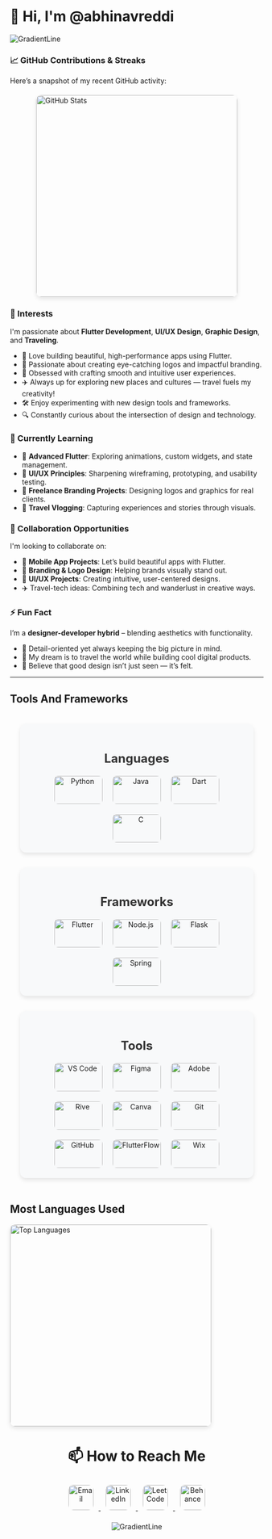 # 👋 Hi, I'm @abhinavreddi

![GradientLine](https://github.com/user-attachments/assets/3e7bbf37-15a3-4c70-b569-ba25e8458af8)

### 📈 **GitHub Contributions & Streaks**  
Here’s a snapshot of my recent GitHub activity:

<div style="display: flex; flex-wrap: wrap; justify-content: center; align-items: center; gap: 70px; margin: 20px auto;">

  <a href="https://github.com/abhinavreddi" target="_blank" style="text-decoration: none;">
    <img src="https://github-readme-stats.vercel.app/api?username=abhinavreddi&show_icons=true&hide_title=true&hide=prs&rank_icon=github&theme=ambient_gradient" 
         alt="GitHub Stats" 
         style="border-radius: 10px; box-shadow: 0px 4px 8px rgba(0, 0, 0, 0.1); max-width: 100%; width: 400px;">
  </a>

</div>

### 👀 Interests  
I'm passionate about **Flutter Development**, **UI/UX Design**, **Graphic Design**, and **Traveling**.  
- 📱 Love building beautiful, high-performance apps using Flutter.  
- 🎨 Passionate about creating eye-catching logos and impactful branding.  
- 🧠 Obsessed with crafting smooth and intuitive user experiences.  
- ✈️ Always up for exploring new places and cultures — travel fuels my creativity!  
- 🛠️ Enjoy experimenting with new design tools and frameworks.  
- 🔍 Constantly curious about the intersection of design and technology.

### 🌱 Currently Learning  
- 📲 **Advanced Flutter**: Exploring animations, custom widgets, and state management.  
- 🧩 **UI/UX Principles**: Sharpening wireframing, prototyping, and usability testing.  
- 💼 **Freelance Branding Projects**: Designing logos and graphics for real clients.  
- 🧳 **Travel Vlogging**: Capturing experiences and stories through visuals.  

### 💞️ Collaboration Opportunities  
I'm looking to collaborate on:  
- 📱 **Mobile App Projects**: Let’s build beautiful apps with Flutter.  
- 🎨 **Branding & Logo Design**: Helping brands visually stand out.  
- 🧪 **UI/UX Projects**: Creating intuitive, user-centered designs.  
- ✈️ Travel-tech ideas: Combining tech and wanderlust in creative ways.  

### ⚡ Fun Fact  
I’m a **designer-developer hybrid** – blending aesthetics with functionality.  
- 🎯 Detail-oriented yet always keeping the big picture in mind.  
- 🧳 My dream is to travel the world while building cool digital products.  
- 🌈 Believe that good design isn’t just seen — it’s felt.

---



## Tools And Frameworks
<!-- Container with flex layout for columns -->
<div style="display: flex; justify-content: space-between; align-items: center; flex-direction: column; gap: 30px; padding: 20px;">

  <!-- Languages Column -->
  <div style="flex: 1; text-align: center; padding: 20px; background-color: #f8f9fa; border-radius: 12px; box-shadow: 0px 4px 8px rgba(0, 0, 0, 0.1);">
    <h3 style="font-size: 1.5rem; color: #333; margin-bottom: 20px;">Languages</h3>
    <div style="display: flex; flex-wrap: wrap; justify-content: center; gap: 20px;">
      <img src="https://img.shields.io/badge/Python-3776AB?style=for-the-badge&logo=python&logoColor=white" alt="Python" style="border-radius: 8px; width: 6rem; height: 3.5rem; object-fit: contain;">
      <img src="https://img.shields.io/badge/Java-007396?style=for-the-badge&logo=java&logoColor=white" alt="Java" style="border-radius: 8px; width: 6rem; height: 3.5rem; object-fit: contain;">
      <img src="https://img.shields.io/badge/Dart-0175C2?style=for-the-badge&logo=dart&logoColor=white" alt="Dart" style="border-radius: 8px; width: 6rem; height: 3.5rem; object-fit: contain;">
      <img src="https://img.shields.io/badge/C-00599C?style=for-the-badge&logo=c&logoColor=white" alt="C" style="border-radius: 8px; width: 6rem; height: 3.5rem; object-fit: contain;">
    </div>
  </div>

  <!-- Frameworks Column -->
  <div style="flex: 1; text-align: center; padding: 20px; background-color: #f8f9fa; border-radius: 12px; box-shadow: 0px 4px 8px rgba(0, 0, 0, 0.1);">
    <h3 style="font-size: 1.5rem; color: #333; margin-bottom: 20px;">Frameworks</h3>
    <div style="display: flex; flex-wrap: wrap; justify-content: center; gap: 20px;">
      <img src="https://img.shields.io/badge/Flutter-02569B?style=for-the-badge&logo=flutter&logoColor=white" alt="Flutter" style="border-radius: 8px; width: 6rem; height: 3.5rem; object-fit: contain;">
      <img src="https://img.shields.io/badge/Node.js-339933?style=for-the-badge&logo=node.js&logoColor=white" alt="Node.js" style="border-radius: 8px; width: 6rem; height: 3.5rem; object-fit: contain;">
      <img src="https://img.shields.io/badge/Flask-000000?style=for-the-badge&logo=flask&logoColor=white" alt="Flask" style="border-radius: 8px; width: 6rem; height: 3.5rem; object-fit: contain;">
      <img src="https://img.shields.io/badge/Spring-6DB33F?style=for-the-badge&logo=spring&logoColor=white" alt="Spring" style="border-radius: 8px; width: 6rem; height: 3.5rem; object-fit: contain;">
    </div>
  </div>

  <!-- Tools Column -->
  <div style="flex: 1; text-align: center; padding: 20px; background-color: #f8f9fa; border-radius: 12px; box-shadow: 0px 4px 8px rgba(0, 0, 0, 0.1);">
    <h3 style="font-size: 1.5rem; color: #333; margin-bottom: 20px;">Tools</h3>
    <div style="display: flex; flex-wrap: wrap; justify-content: center; gap: 20px;">
      <img src="https://img.shields.io/badge/VS_Code-007ACC?style=for-the-badge&logo=visualstudiocode&logoColor=white" alt="VS Code" style="border-radius: 8px; width: 6rem; height: 3.5rem; object-fit: contain;">
      <img src="https://img.shields.io/badge/Figma-F24E1E?style=for-the-badge&logo=figma&logoColor=white" alt="Figma" style="border-radius: 8px; width: 6rem; height: 3.5rem; object-fit: contain;">
      <img src="https://img.shields.io/badge/Adobe-FF0000?style=for-the-badge&logo=adobe&logoColor=white" alt="Adobe" style="border-radius: 8px; width: 6rem; height: 3.5rem; object-fit: contain;">
      <img src="https://img.shields.io/badge/Rive-FFFFFF?style=for-the-badge&logo=rive&logoColor=black" alt="Rive" style="border-radius: 8px; width: 6rem; height: 3.5rem; object-fit: contain;">
      <img src="https://img.shields.io/badge/Canva-00C4CC?style=for-the-badge&logo=canva&logoColor=white" alt="Canva" style="border-radius: 8px; width: 6rem; height: 3.5rem; object-fit: contain;">
      <img src="https://img.shields.io/badge/Git-F05032?style=for-the-badge&logo=git&logoColor=white" alt="Git" style="border-radius: 8px; width: 6rem; height: 3.5rem; object-fit: contain;">
      <img src="https://img.shields.io/badge/GitHub-181717?style=for-the-badge&logo=github&logoColor=white" alt="GitHub" style="border-radius: 8px; width: 6rem; height: 3.5rem; object-fit: contain;">
      <img src="https://img.shields.io/badge/FlutterFlow-7A42F4?style=for-the-badge&logo=flutter&logoColor=white" alt="FlutterFlow" style="border-radius: 8px; width: 6rem; height: 3.5rem; object-fit: contain;">
      <img src="https://img.shields.io/badge/Wix-000000?style=for-the-badge&logo=wix&logoColor=white" alt="Wix" style="border-radius: 8px; width: 6rem; height: 3.5rem; object-fit: contain;">
    </div>
  </div>
</div>


  <h2>Most Languages Used</h2>

   <a href="https://github.com/abhinavreddi/github-readme-stats" target="_blank" style="text-decoration: none;">
    <img src="https://github-readme-stats.vercel.app/api/top-langs/?username=abhinavreddi&layout=pie&theme=ambient_gradient" 
         alt="Top Languages" 
         style="border-radius: 10px; box-shadow: 0px 4px 8px rgba(0, 0, 0, 0.1); max-width: 100%; width: 400px;">
  </a>

</div>


<div align="center">
  <h1> 📫 How to Reach Me </h1>  

  <a href="mailto:abhinavnalasani@gmail.com" target="_blank">
    <img src="https://img.shields.io/badge/Email-D14836?style=for-the-badge&logo=gmail&logoColor=white" alt="Email" style="margin: 10px; height: 50px; border-radius: 10px;">
  </a>

  <a href="https://www.linkedin.com/in/abhinavnalasani/" target="_blank">
    <img src="https://img.shields.io/badge/LinkedIn-0A66C2?style=for-the-badge&logo=linkedin&logoColor=white" alt="LinkedIn" style="margin: 10px; height: 50px; border-radius: 10px;">
  </a>  

  <a href="https://leetcode.com/u/abhinavnalasani/" target="_blank">
    <img src="https://img.shields.io/badge/LeetCode-FFA116?style=for-the-badge&logo=leetcode&logoColor=white" alt="LeetCode" style="margin: 10px; height: 50px; border-radius: 10px;">
  </a>  

  <a href="https://www.behance.net/abhiabnalasan" target="_blank">
    <img src="https://img.shields.io/badge/Behance-1769ff?style=for-the-badge&logo=behance&logoColor=white" alt="Behance" style="margin: 10px; height: 50px; border-radius: 10px;">
  </a>  


![GradientLine](https://github.com/user-attachments/assets/6ea2c35e-1349-4ced-bfd5-89d6ca0929ba)
</div>
</div>
